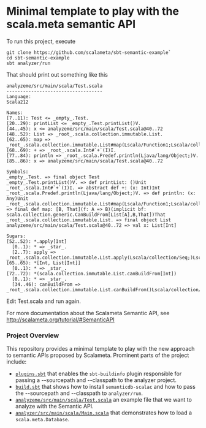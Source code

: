 Minimal template to play with the scala.meta semantic API
============================================================

To run this project, execute

```
git clone https://github.com/scalameta/sbt-semantic-example`
cd sbt-semantic-example
sbt analyzer/run
```

That should print out something like this
```
analyzeme/src/main/scala/Test.scala
-----------------------------------
Language:
Scala212

Names:
[7..11): Test <= _empty_.Test.
[20..29): printList <= _empty_.Test.printList()V.
[44..45): x <= analyzeme/src/main/scala/Test.scala@40..72
[48..52): List => _root_.scala.collection.immutable.List.
[62..65): map => _root_.scala.collection.immutable.List#map(Lscala/Function1;Lscala/collection/generic/CanBuildFrom;)Ljava/lang/Object;.
[68..69): + => _root_.scala.Int#`+`(I)I.
[77..84): println => _root_.scala.Predef.println(Ljava/lang/Object;)V.
[85..86): x => analyzeme/src/main/scala/Test.scala@40..72

Symbols:
_empty_.Test. => final object Test
_empty_.Test.printList()V. => def printList: ()Unit
_root_.scala.Int#`+`(I)I. => abstract def +: (x: Int)Int
_root_.scala.Predef.println(Ljava/lang/Object;)V. => def println: (x: Any)Unit
_root_.scala.collection.immutable.List#map(Lscala/Function1;Lscala/collection/generic/CanBuildFrom;)Ljava/lang/Object;. => final def map: [B, That](f: A => B)(implicit bf: scala.collection.generic.CanBuildFrom[List[A],B,That])That
_root_.scala.collection.immutable.List. => final object List
analyzeme/src/main/scala/Test.scala@40..72 => val x: List[Int]

Sugars:
[52..52): *.apply[Int]
  [0..1): * => _star_.
  [2..7): apply => _root_.scala.collection.immutable.List.apply(Lscala/collection/Seq;)Lscala/collection/immutable/List;.
[65..65): *[Int, List[Int]]
  [0..1): * => _star_.
[72..72): *(scala.collection.immutable.List.canBuildFrom[Int])
  [0..1): * => _star_.
  [34..46): canBuildFrom => _root_.scala.collection.immutable.List.canBuildFrom()Lscala/collection/generic/CanBuildFrom;.
```

Edit Test.scala and run again.

For more documentation about the Scalameta Semantic API, see
http://scalameta.org/tutorial/#SemanticAPI

### Project Overview

This repository provides a minimal template to play with the new approach to
semantic APIs proposed by Scalameta. Prominent parts of the project include:

* [`plugins.sbt`](/project/plugins.sbt) that enables the `sbt-buildinfo` plugin
  responsible for passing a --sourcepath and --classpath to the analyzer project.
* [`build.sbt`](/build.sbt) that shows how to install `semanticdb-scalac` and how to
  pass the --sourcepath and --classpath to `analyzer/run`.
* [`analyzeme/src/main/scala/Test.scala`](/analyzeme/src/main/scala/Test.scala)
  an example file that we want to analyze with the Semantic API.
* [`analyzer/src/main/scala/Main.scala`](/analyzer/src/main/scala/Main.scala)
  that demonstrates how to load a `scala.meta.Database`.


